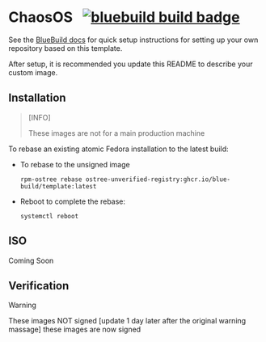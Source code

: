 # ChaosOS &nbsp; [![bluebuild build badge](https://github.com/blue-build/template/actions/workflows/build.yml/badge.svg)](https://github.com/blue-build/template/actions/workflows/build.yml)

See the [BlueBuild docs](https://blue-build.org/how-to/setup/) for quick setup instructions for setting up your own repository based on this template.

After setup, it is recommended you update this README to describe your custom image.

## Installation
> [INFO]
> 
> These images are not for a main production machine 

To rebase an existing atomic Fedora installation to the latest build:

- To rebase to the unsigned image
  ```
  rpm-ostree rebase ostree-unverified-registry:ghcr.io/blue-build/template:latest
  ```
- Reboot to complete the rebase:
  ```
  systemctl reboot
  ```

## ISO

Coming Soon

## Verification
> [!WARNING]
> These images NOT signed
> [update 1 day later after the original warning massage]
> these images are now signed
